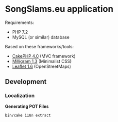 # SongSlams.eu application

Requirements:

* PHP 7.2
* MySQL (or similar) database

Based on these frameworks/tools:

* [CakePHP 4.0](https://book.cakephp.org/4/en/index.html) (MVC framework)
* [Milligram 1.3](https://milligram.io/) (Minimalist CSS)
* [Leaflet 1.6](https://leafletjs.com/reference-1.6.0.html) (OpenStreetMaps)

## Development

### Localization

**Generating POT Files**

```bash
bin/cake i18n extract
```
